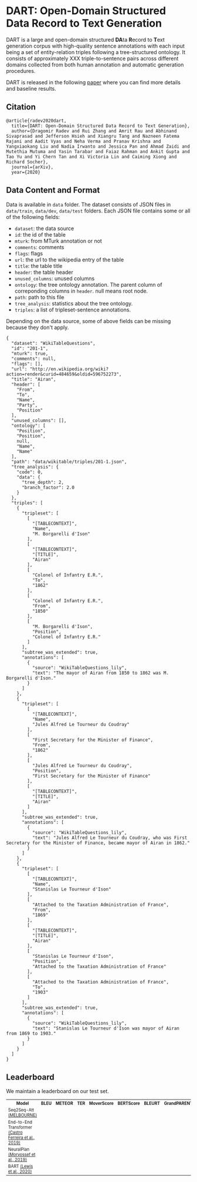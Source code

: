 # DART: Open-Domain Structured Data Record to Text Generation

DART is a large and open-domain structured **DA**ta **R**ecord to **T**ext generation corpus with high-quality sentence annotations with each input being a set of entity-relation triples following a tree-structured ontology.
It consists of approximately XXX triple-to-sentence pairs across different domains collected from both human annotation and automatic generation procedures.

DART is released in the following [paper]() where you can find more details and baseline results.

## Citation
```
@article{radev2020dart,
  title={DART: Open-Domain Structured Data Record to Text Generation},
  author={Dragomir Radev and Rui Zhang and Amrit Rau and Abhinand Sivaprasad and Jefferson Hsieh and Xiangru Tang and Nazneen Fatema Rajani and Aadit Vyas and Neha Verma and Pranav Krishna and Yangxiaokang Liu and Nadia Irwanto and Jessica Pan and Ahmad Zaidi and Mutethia Mutuma and Yasin Tarabar and Faiaz Rahman and Ankit Gupta and Tao Yu and Yi Chern Tan and Xi Victoria Lin and Caiming Xiong and Richard Socher},
  journal={arXiv},
  year={2020}
```

## Data Content and Format
Data is available in `data` folder. The dataset consists of JSON files in `data/train`, `data/dev`, `data/test` folders. Each JSON file contains some or all of the following fields:
- `dataset`: the data source
- `id`: the id of the table
- `mturk`: from MTurk annotation or not
- `comments`: comments
- `flags`: flags 
- `url`: the url to the wikipedia entry of the table
- `title`: the table title
- `header`: the table header
- `unused_columns`: unused columns
- `ontology`: the tree ontology annotation. The parent column of correponding columns in `header`. null means root node.
- `path`: path to this file
- `tree_analysis`: statistics about the tree ontology.
- `triples`: a list of tripleset-sentence annotations.

Depending on the data source, some of above fields can be missing because they don't apply.

```
{
  "dataset": "WikiTableQuestions",
  "id": "201-1",
  "mturk": true,
  "comments": null,
  "flags": [],
  "url": "http://en.wikipedia.org/wiki?action=render&curid=484659&oldid=596752273",
  "title": "Airan",
  "header": [
    "From",
    "To",
    "Name",
    "Party",
    "Position"
  ],
  "unused_columns": [],
  "ontology": [
    "Position",
    "Position",
    null,
    "Name",
    "Name"
  ],
  "path": "data/wikitable/triples/201-1.json",
  "tree_analysis": {
    "code": 0,
    "data": {
      "tree_depth": 2,
      "branch_factor": 2.0
    }
  },
  "triples": [
    {
      "tripleset": [
        [
          "[TABLECONTEXT]",
          "Name",
          "M. Borgarelli d'Ison"
        ],
        [
          "[TABLECONTEXT]",
          "[TITLE]",
          "Airan"
        ],
        [
          "Colonel of Infantry E.R.",
          "To",
          "1862"
        ],
        [
          "Colonel of Infantry E.R.",
          "From",
          "1850"
        ],
        [
          "M. Borgarelli d'Ison",
          "Position",
          "Colonel of Infantry E.R."
        ]
      ],
      "subtree_was_extended": true,
      "annotations": [
        {
          "source": "WikiTableQuestions_lily",
          "text": "The mayor of Airan from 1850 to 1862 was M. Borgarelli d'Ison."
        }
      ]
    },
    {
      "tripleset": [
        [
          "[TABLECONTEXT]",
          "Name",
          "Jules Alfred Le Tourneur du Coudray"
        ],
        [
          "First Secretary for the Minister of Finance",
          "From",
          "1862"
        ],
        [
          "Jules Alfred Le Tourneur du Coudray",
          "Position",
          "First Secretary for the Minister of Finance"
        ],
        [
          "[TABLECONTEXT]",
          "[TITLE]",
          "Airan"
        ]
      ],
      "subtree_was_extended": true,
      "annotations": [
        {
          "source": "WikiTableQuestions_lily",
          "text": "Jules Alfred Le Tourneur du Coudray, who was First Secretary for the Minister of Finance, became mayor of Airan in 1862."
        }
      ]
    },
    {
      "tripleset": [
        [
          "[TABLECONTEXT]",
          "Name",
          "Stanislas Le Tourneur d'Ison"
        ],
        [
          "Attached to the Taxation Administration of France",
          "From",
          "1869"
        ],
        [
          "[TABLECONTEXT]",
          "[TITLE]",
          "Airan"
        ],
        [
          "Stanislas Le Tourneur d'Ison",
          "Position",
          "Attached to the Taxation Administration of France"
        ],
        [
          "Attached to the Taxation Administration of France",
          "To",
          "1903"
        ]
      ],
      "subtree_was_extended": true,
      "annotations": [
        {
          "source": "WikiTableQuestions_lily",
          "text": "Stanislas Le Tourneur d'Ison was mayor of Airan from 1869 to 1903."
        }
      ]
    }
  ]
}
```

<!-- ## Baseline Models -->

<!-- ## Evaluation -->
<!-- We use the following evaluation metrics

### GrandPARENT

### BLEU

### METEOR

### TER

### MoverScore

### BERTScore

### BLEURT -->

## Leaderboard

We maintain a leaderboard on our test set.


<table style='font-size:80%'>
  <tr>
    <th>Model</th>
    <th>BLEU</th>
    <th>METEOR</th>
    <th>TER</th>
    <th>MoverScore</th>
    <th>BERTScore</th>
    <th>BLEURT</th>
    <th>GrandPARENT</th>
  </tr>
  <tr>
    <td> Seq2Seq-Att <a href="https://webnlg-challenge.loria.fr/files/melbourne_report.pdf"> (MELBOURNE) </a></td>
    <td><b></b></td>
    <td><b></b></td>
    <td><b></b></td>
    <td><b></b></td>
    <td><b></b></td>
    <td><b></b></td>
    <td><b></b></td>
  </tr>
  <tr>
    <td> End-to-End Transformer <a href="https://arxiv.org/pdf/1908.09022.pdf"> (Castro Ferreira et al., 2019) </a></td>
    <td> </td>
    <td> </td>
    <td> </td>
    <td> </td>
    <td> </td>
    <td> </td>
    <td> </td>
  </tr>
  <tr>
    <td> NeuralPlan <a href="https://arxiv.org/pdf/1909.09986.pdf"> (Moryossef et al., 2019) </a></td>
    <td> </td>
    <td> </td>
    <td> </td>
    <td> </td>
    <td> </td>
    <td> </td>
    <td> </td>
  </tr>
  <tr>
    <td> BART <a href="https://arxiv.org/pdf/1910.13461.pdf"> (Lewis et al., 2020) </a></td>
    <td> </td>
    <td> </td>
    <td> </td>
    <td> </td>
    <td> </td>
    <td> </td>
    <td> </td>
  </tr>
</table>

